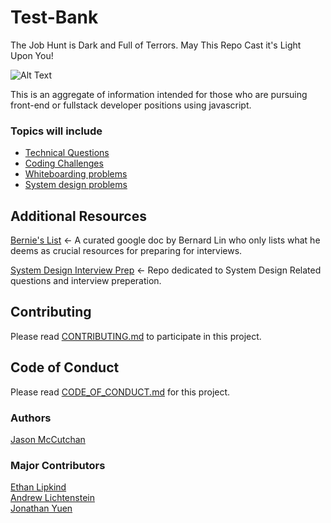 # Test-Bank
The Job Hunt is Dark and Full of Terrors. May This Repo Cast it's Light Upon You!

![Alt Text](https://media.giphy.com/media/L1iiFwaCvbIVG/giphy.gif)

This is an aggregate of information intended for those who are pursuing front-end or fullstack developer positions using javascript.

### Topics will include
* [Technical Questions](https://github.com/JClutch/Test-Bank/tree/master/Technical_Questions)
* [Coding Challenges](https://github.com/JClutch/Test-Bank/tree/master/Coding_Challenges)
* [Whiteboarding problems](https://github.com/JClutch/Test-Bank/tree/master/Whiteboarding)
* [System design problems](https://github.com/JClutch/Test-Bank/tree/master/System_Design)

## Additional Resources

[Bernie's List](https://docs.google.com/document/d/1G4npWlJrIJluh66C07al3_1kSsHcgrenRSvnnH-HKSQ/edit) 
<- A curated google doc by Bernard Lin who only lists what he deems as crucial resources for preparing for interviews.

[System Design Interview Prep](https://github.com/checkcheckzz/system-design-interview) <- Repo dedicated to System Design Related questions and interview preperation.

## Contributing
Please read [CONTRIBUTING.md](https://github.com/JClutch/Test-Bank/blob/master/CONTRIBUTING.md) to participate in this project.

## Code of Conduct
Please read [CODE_OF_CONDUCT.md](https://github.com/JClutch/Test-Bank/blob/master/CODE_OF_CONDUCT.md) for this project.

### Authors
[Jason McCutchan](https://github.com/JClutch)


### Major Contributors
[Ethan Lipkind](https://github.com/ethantheman) <br>
[Andrew Lichtenstein](https://github.com/andrewblgithub) <br>
[Jonathan Yuen](https://github.com/lalapro)
